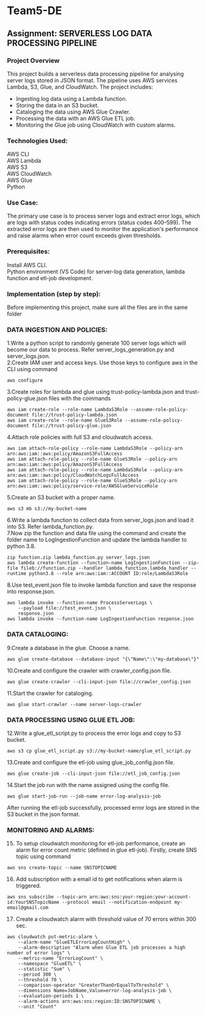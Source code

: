 # Team5-DE
## Assignment: SERVERLESS LOG DATA PROCESSING PIPELINE

### Project Overview <br/>
This project builds a serverless data processing pipeline for analysing server logs stored in JSON format. The pipeline uses AWS services Lambda, S3, Glue, and CloudWatch. The project includes:<br/>
* Ingesting log data using a Lambda function. <br/>
* Storing the data in an S3 bucket.<br/>
* Cataloging the data using AWS Glue Crawler.<br/>
* Processing the data with an AWS Glue ETL job.<br/>
* Monitoring the Glue job using CloudWatch with custom alarms.<br/>

### Technologies Used:<br/>
AWS CLI<br/>
AWS Lambda<br/>
AWS S3<br/>
AWS CloudWatch<br/>
AWS Glue<br/>
Python<br/>

### Use Case: <br/>
The primary use case is to process server logs and extract error logs, which are logs with status codes indicating errors (status codes 400–599). The extracted error logs are then used to monitor the application's performance and raise alarms when error count exceeds given thresholds.<br/>

### Prerequisites:<br/>
Install AWS CLI.<br/>
Python environment (VS Code) for server-log data generation, lambda function and etl-job development.<br/>

### Implementation (step by step): <br/>
Before implementing this project, make sure all the files are in the same folder

### DATA INGESTION AND POLICIES:<br/>
1.Write a python script to randomly generate 100 server logs which will become our data to process. Refer server_logs_generation.py and server_logs.json.<br/>
2.Create IAM user and access keys. Use those keys to configure aws in the CLI using command<br/>
```
aws configure
```

3.Create roles for lambda and glue using trust-policy-lambda.json and trust-policy-glue.json files with the commands<br/>
```
aws iam create-role --role-name LambdaS3Role --assume-role-policy-document file://trust-policy-lambda.json
aws iam create-role --role-name GlueS3Role --assume-role-policy-document file://trust-policy-glue.json
```

4.Attach role policies with full S3 and cloudwatch access.<br/>
```
aws iam attach-role-policy --role-name LambdaS3Role --policy-arn arn:aws:iam::aws:policy/AmazonS3FullAccess
aws iam attach-role-policy --role-name GlueS3Role --policy-arn arn:aws:iam::aws:policy/AmazonS3FullAccess
aws iam attach-role-policy --role-name LambdaS3Role --policy-arn arn:aws:iam::aws:policy/CloudWatchLogsFullAccess
aws iam attach-role-policy --role-name GlueS3Role --policy-arn arn:aws:iam::aws:policy/service-role/AWSGlueServiceRole
```
5.Create an S3 bucket with a proper name.<br/>
```
aws s3 mb s3://my-bucket-name
```
6.Write a lambda function to collect data from server_logs.json and load it into S3. Refer lambda_function.py. <br/>
7.Now zip the function and data file using the command and create the folder name to LogIngestionFunction and update the lambda handler to python 3.8. <br/>
```
zip function.zip lambda_function.py server_logs.json
aws lambda create-function --function-name LogIngestionFunction --zip-file fileb://function.zip --handler lambda_function.lambda_handler --runtime python3.8 --role arn:aws:iam::ACCOUNT ID:role/LambdaS3Role
```
8.Use test_event.json file to invoke lambda function and save the response into response.json.<br/>
```
aws lambda invoke --function-name ProcessServerLogs \                                                 
    --payload file://test_event.json \
    response.json
aws lambda invoke --function-name LogIngestionFunction response.json
```

### DATA CATALOGING:<br/>
9.Create a database in the glue. Choose a name.<br/>
```
aws glue create-database --database-input "{\"Name\":\"my-database\"}"
```
10.Create and configure the crawler with crawler_config.json file.<br/>
```
aws glue create-crawler --cli-input-json file://crawler_config.json
```
11.Start the crawler for cataloging.<br/>
```
aws glue start-crawler --name server-logs-crawler
```

### DATA PROCESSING USING GLUE ETL JOB:<br/>
12.Write a glue_etl_script.py to process the error logs and copy to S3 bucket.<br/>
```
aws s3 cp glue_etl_script.py s3://my-bucket-name/glue_etl_script.py
```
13.Create and configure the etl-job using glue_job_config.json file.<br/>
```
aws glue create-job --cli-input-json file://etl_job_config.json
```
14.Start the job run with the name assigned using the config file.<br/>
```
aws glue start-job-run --job-name error-log-analysis-job
```
After running the etl-job successfully, processed error logs are stored in the S3 bucket in the json format.<br/>

### MONITORING AND ALARMS:<br/>
15. To setup cloudwatch monitoring for etl-job performance, create an alarm for error count metric (defined in glue etl-job). Firstly, create SNS topic using command
   ```
aws sns create-topic --name SNSTOPICNAME
  ```
16. Add subscription with a email id to get notifications when alarm is triggered.
```
aws sns subscribe --topic-arn arn:aws:sns:your-region:your-account-id:YourSNSTopicName --protocol email --notification-endpoint my-email@gmail.com
```
17. Create a cloudwatch alarm with threshold value of 70 errors within 300 sec.
```
aws cloudwatch put-metric-alarm \
    --alarm-name "GlueETLErrorLogCountHigh" \
    --alarm-description "Alarm when Glue ETL job processes a high number of error logs" \
    --metric-name "ErrorLogCount" \
    --namespace "GlueETL" \
    --statistic "Sum" \
    --period 300 \
    --threshold 70 \
    --comparison-operator "GreaterThanOrEqualToThreshold" \
    --dimensions Name=JobName,Value=error-log-analysis-job \
    --evaluation-periods 1 \
    --alarm-actions arn:aws:sns:region:ID:SNSTOPICNAME \             
    --unit "Count"
``` 








